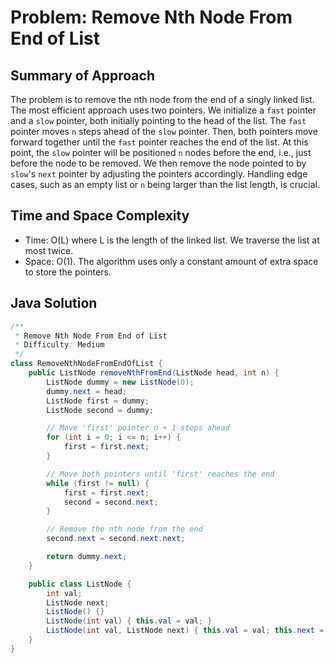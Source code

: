 # Problem: Remove Nth Node From End of List

## Summary of Approach

The problem is to remove the nth node from the end of a singly linked list.  The most efficient approach uses two pointers.  We initialize a `fast` pointer and a `slow` pointer, both initially pointing to the head of the list.  The `fast` pointer moves `n` steps ahead of the `slow` pointer.  Then, both pointers move forward together until the `fast` pointer reaches the end of the list. At this point, the `slow` pointer will be positioned `n` nodes before the end, i.e., just before the node to be removed.  We then remove the node pointed to by `slow`'s `next` pointer by adjusting the pointers accordingly.  Handling edge cases, such as an empty list or `n` being larger than the list length, is crucial.

## Time and Space Complexity
- Time: O(L) where L is the length of the linked list. We traverse the list at most twice.
- Space: O(1). The algorithm uses only a constant amount of extra space to store the pointers.

## Java Solution
```java
/**
 * Remove Nth Node From End of List
 * Difficulty: Medium
 */
class RemoveNthNodeFromEndOfList {
    public ListNode removeNthFromEnd(ListNode head, int n) {
        ListNode dummy = new ListNode(0);
        dummy.next = head;
        ListNode first = dummy;
        ListNode second = dummy;

        // Move 'first' pointer n + 1 steps ahead
        for (int i = 0; i <= n; i++) {
            first = first.next;
        }

        // Move both pointers until 'first' reaches the end
        while (first != null) {
            first = first.next;
            second = second.next;
        }

        // Remove the nth node from the end
        second.next = second.next.next;

        return dummy.next;
    }

    public class ListNode {
        int val;
        ListNode next;
        ListNode() {}
        ListNode(int val) { this.val = val; }
        ListNode(int val, ListNode next) { this.val = val; this.next = next; }
    }
}
```